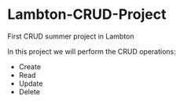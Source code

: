 # Lambton-CRUD-Project
First CRUD summer project in Lambton 

In this project we will perform the CRUD operations:
- Create
- Read
- Update
- Delete
